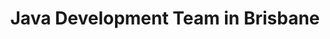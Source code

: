 ---
title: Java Development Team in Brisbane
permalink: /landings/java-developer-brisbane
technology: Java
location: Brisbane
---
